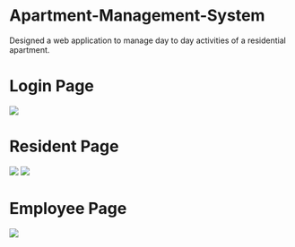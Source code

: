 # Apartment-Management-System
Designed a web application to manage day to day activities of a residential apartment.

# Login Page
![](https://user-images.githubusercontent.com/35894429/43991674-b407f294-9d8f-11e8-8bc2-54b473d5dbd7.jpg)

# Resident Page
![](https://user-images.githubusercontent.com/35894429/43991700-261991e4-9d90-11e8-99ab-182987cb87f9.jpg)
![](https://user-images.githubusercontent.com/35894429/43991686-de7fbf98-9d8f-11e8-94df-601ded5c104e.jpg)

# Employee Page
![](https://user-images.githubusercontent.com/35894429/43991687-dfbde93e-9d8f-11e8-8cf6-ce1514d49239.jpg)
